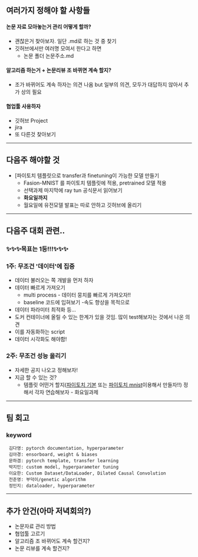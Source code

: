 ## 여러가지 정해야 할 사항들
#### 논문 자료 모아놓는거 관리 어떻게 할까?
- 괜찮은거 찾아보자. 일단 .md로 하는 것 중 찾기
- 깃허브에서만 여러명 모여서 한다고 하면
  - 논문 폴더 논문주소.md

#### 알고리즘 하는거 + 논문리뷰 조 바뀌면 계속 할지?
- 조가 바뀌어도 계속 하자는 의견 나옴 but 일부의 의견, 모두가 대답하지 않아서 추가 상의 필요

#### 협업툴 사용하자
- 깃허브 Project
- jira
- 또 다른것 찾아보기
---

## 다음주 해야할 것
- [파이토치 템플릿으로 transfer과 finetuning이 가능한 모델 만들기
  - Fasion-MNIST 를 파이토치 템플릿에 적용, pretrained 모델 적용
  - 선택과제 마지막에 ray tun 공식문서 읽어보기
  - **화요일까지**
  - 월요일에 유전모델 발표는 따로 안하고 깃허브에 올리기
  
---
## 다음주 대회 관련..
### ✨✨✨목표는 1등!!!✨✨✨
### 1주: 무조건 '데이터'에 집중
- 데이터 불러오는 쪽 개발을 먼저 하자
- 데이터 빠르게 가져오기 
  - multi process - 데이터 뭉치를 빠르게 가져오자!!
  - baseline 코드에 입혀보기 -속도 향상을 목적으로
- 데이터 파라미터 최적화 등...
- 도커 컨테이너에 올릴 수 있는 한계가 있을 것임. 많이 test해보자는 것에서 나온 의견
- 이를 자동화하는 script
- 데이터 시각화도 해야함!


### 2주: 무조건 성능 올리기
- 자세한 공지 나오고 정해보자!
- 지금 할 수 있는 것?
  - 템플릿 어떤거 할지([파이토치 기본](https://pytorch.org/tutorials/) 또는 [파이토치 mnist](https://github.com/pytorch/examples/blob/master/mnist/main.py)이용해서 만들자!!) 정해서 각자 연습해보자 - 화요일과제
---

## 팀 회고
### keyword
```
 김다영: pytorch documentation, hyperparameter
 김아경: ensorboard, weight & biases
 문하겸: pytorch template, transfer learning
 박지민: custom model, hyperparameter tuning
 이요한: Custom Dataset/DataLoader, Dilated Causal Convolution
 전준영: 부덕이/genetic algorithm
 정민지: dataloader, hyperparameter
```

--- 
## 추가 안건(아마 저녁회의?)
- 논문자료 관리 방법
- 협업툴 고르기
- 알고리즘 조 바뀌어도 계속 할건지?
- 논문 리뷰를 계속 할건지?
